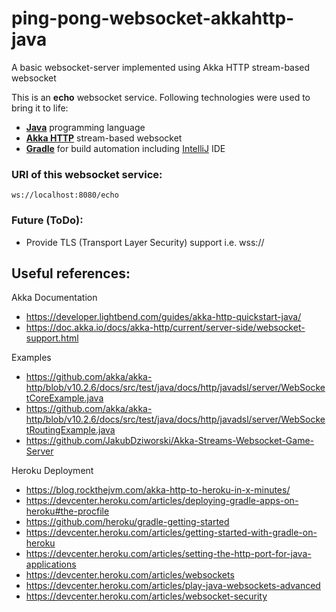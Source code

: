 # ping-pong-websocket-akkahttp-java
A basic websocket-server implemented using Akka HTTP stream-based websocket

This is an **echo** websocket service. Following technologies were used to bring it to life:
- 	**[Java](https://oracle.com/java/ "Java")** programming language
- 	**[Akka HTTP](https://akka.io "Akka HTTP")** stream-based websocket
- 	**[Gradle](https://gradle.org "Gradle")** for build automation including [IntelliJ](https://www.jetbrains.com/idea/ "IntelliJ") IDE

### URI of this websocket service:
`ws://localhost:8080/echo`

### Future (ToDo):
- Provide TLS (Transport Layer Security) support i.e. wss://

## Useful references:
Akka Documentation
- https://developer.lightbend.com/guides/akka-http-quickstart-java/
- https://doc.akka.io/docs/akka-http/current/server-side/websocket-support.html

Examples
- https://github.com/akka/akka-http/blob/v10.2.6/docs/src/test/java/docs/http/javadsl/server/WebSocketCoreExample.java
- https://github.com/akka/akka-http/blob/v10.2.6/docs/src/test/java/docs/http/javadsl/server/WebSocketRoutingExample.java
- https://github.com/JakubDziworski/Akka-Streams-Websocket-Game-Server

Heroku Deployment
- https://blog.rockthejvm.com/akka-http-to-heroku-in-x-minutes/
- https://devcenter.heroku.com/articles/deploying-gradle-apps-on-heroku#the-procfile
- https://github.com/heroku/gradle-getting-started
- https://devcenter.heroku.com/articles/getting-started-with-gradle-on-heroku
- https://devcenter.heroku.com/articles/setting-the-http-port-for-java-applications
- https://devcenter.heroku.com/articles/websockets
- https://devcenter.heroku.com/articles/play-java-websockets-advanced
- https://devcenter.heroku.com/articles/websocket-security